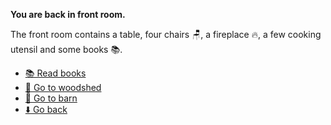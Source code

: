 **You are back in front room.**

The front room contains a table, four chairs 🪑, a fireplace 🔥, a few cooking utensil and some books 📚.

- [📚 Read books](8-2ABDA.md)
- [🚪 Go to woodshed](8-2AE.md)
- [🚪 Go to barn](8-2AE.md)
- [⬇️ Go back](8-2AE.md)
